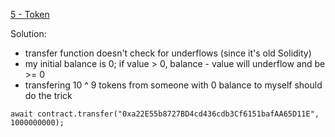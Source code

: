 [5 - Token](https://ethernaut.openzeppelin.com/level/0xB4802b28895ec64406e45dB504149bfE79A38A57)

Solution: 
* transfer function doesn't check for underflows (since it's old Solidity)
* my initial balance is 0; if value > 0, balance - value will underflow and be >= 0
* transfering 10 ^ 9 tokens from someone with 0 balance to myself should do the trick
```
await contract.transfer("0xa22E55b8727BD4cd436cdb3Cf6151bafAA65D11E", 1000000000);
```
